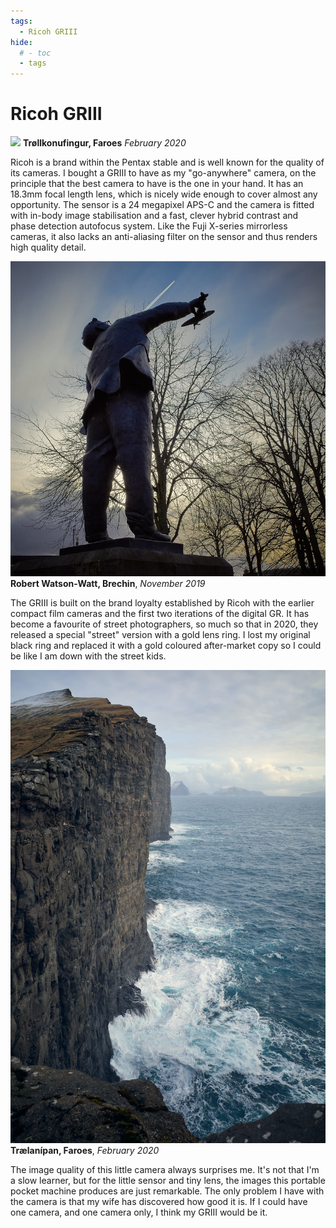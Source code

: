 ```yaml
---
tags: 
  - Ricoh GRIII
hide:
  # - toc
  - tags
---
```


# Ricoh GRIII

![](/img/ricoh-Trøllkonufingur.jpg)
**Trøllkonufingur, Faroes** *February 2020*

Ricoh is a brand within the Pentax stable and is well known for the quality of its cameras. I bought a GRIII to have as my "go-anywhere" camera, on the principle that the best camera to have is the one in your hand. It has an 18.3mm focal length lens, which is nicely wide enough to cover almost any opportunity. The sensor is a 24 megapixel APS-C and the camera is fitted with in-body image stabilisation and a fast, clever hybrid contrast and phase detection autofocus system. Like the Fuji X-series mirrorless cameras, it also lacks an anti-aliasing filter on the sensor and thus renders high quality detail.

![](/img/49147935608_8ce152979b_c.jpg)
**Robert Watson-Watt, Brechin**, *November 2019*

The GRIII is built on the brand loyalty established by Ricoh with the earlier compact film cameras and the first two iterations of the digital GR. It has become a favourite of street photographers, so much so that in 2020, they released a special "street" version with a gold lens ring. I lost my original black ring and replaced it with a gold coloured after-market copy so I could be like I am down with the street kids.

![](/img/R0000482.jpg)
**Trælanípan, Faroes**, *February 2020*

The image quality of this little camera always surprises me. It's not that I'm a slow learner, but for the little sensor and tiny lens, the images this portable pocket machine produces are just remarkable. The only problem I have with the camera is that my wife has discovered how good it is. If I could have one camera, and one camera only, I think my GRIII would be it.
